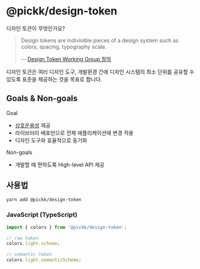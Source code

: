 # @pickk/design-token

디자인 토큰이 무엇인가요?

> Design tokens are indivisible pieces of a design system such as colors, spacing, typography scale.
>
> -- [Design Token Working Group 정의](https://github.com/design-tokens/community-group)

디자인 토큰은 여러 디자인 도구, 개발환경 간에 디자인 시스템의 최소 단위를 공유할 수 있도록 표준을 제공하는 것을 목표로 합니다.

## Goals & Non-goals

Goal

- [상호운용성](https://en.wikipedia.org/wiki/Interoperability) 제공
- 라이브러리 배포만으로 전체 애플리케이션에 변경 적용
- 디자인 도구와 효율적으로 동기화

Non-goals

- 개발할 때 편하도록 High-level API 제공

## 사용법

```bash
yarn add @pickk/design-token
```

### JavaScript (TypeScript)

```ts
import { colors } from '@pickk/design-token';

// raw token
colors.light.scheme;

// semantic token
colors.light.semanticScheme;
```
